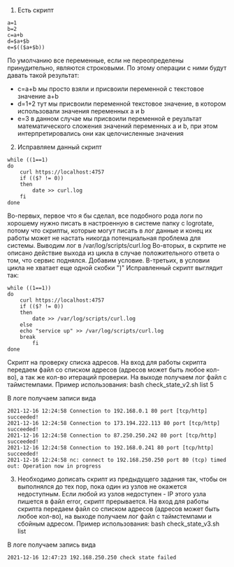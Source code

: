 1. Есть скрипт
```
a=1
b=2
c=a+b
d=$a+$b
e=$(($a+$b))
```
По умолчанию все переменные, если не переопределены принудительно, являются строковыми. По этому операции с ними будут давать такой результат:
* c=a+b  мы просто взяли и присвоили переменной c текстовое значение a+b 
* d=1+2  тут мы присвоили переменной текстовое значение, в котором использовали значения переменных a и b
* e=3 в данном случае мы присвоили переменной e реузльтат математического сложения значений переменных a и b, при этом интерпретировались они как целочисленные значения

2. Исправляем данный скрипт
```
while ((1==1)
do
	curl https://localhost:4757
	if (($? != 0))
	then
		date >> curl.log
	fi
done
```
Во-первых, первое что я бы сделал, все подобного рода логи по хорошему нужно писать в настроенную в системе папку с logrotate, потому что скрипты,
которые могут писать в лог данные и конец их работы может не настать никогда потенциальная проблема для системы. Выводим лог в /var/log/scripts/curl.log
Во-вторых, в скрпите не описано действие выхода из цикла в случае положительного ответа о том, что сервис поднялся. Добавим условие.
В-третьих, в условии цикла не хватает еще одной скобки ")"
Исправленный скрипт выглядит так:
```
while ((1==1))
do
	curl https://localhost:4757
	if (($? != 0))
	then
		date >> /var/log/scripts/curl.log
	else 
	echo "service up" >> /var/log/scripts/curl.log
	break
		fi
done
```

Скрипт на проверку списка адресов.
На вход для работы скрипта передаем файл со списком адресов (адресов может быть любое кол-во), а так же кол-во итераций проверки. На выходе получаем лог файл с таймстемпами. 
Пример использования: 
bash check_state_v2.sh list 5

В логе получаем записи вида
```
2021-12-16 12:24:58 Connection to 192.168.0.1 80 port [tcp/http] succeeded!
2021-12-16 12:24:58 Connection to 173.194.222.113 80 port [tcp/http] succeeded!
2021-12-16 12:24:58 Connection to 87.250.250.242 80 port [tcp/http] succeeded!
2021-12-16 12:24:58 Connection to 192.168.0.241 80 port [tcp/http] succeeded!
2021-12-16 12:24:58 nc: connect to 192.168.250.250 port 80 (tcp) timed out: Operation now in progress
```

3. Необходимо дописать скрипт из предыдущего задания так, чтобы он выполнялся до тех пор, пока один из узлов не окажется недоступным. Если любой из узлов недоступен - IP этого узла пишется в файл error, скрипт прерывается.
На вход для работы скрипта передаем файл со списком адресов (адресов может быть любое кол-во), на выходе получаем лог файл с таймстемпами и сбойным адресом.
Пример использования:
bash check_state_v3.sh list

В логе получаем запись вида
```
2021-12-16 12:47:23 192.168.250.250 check state failed
```
